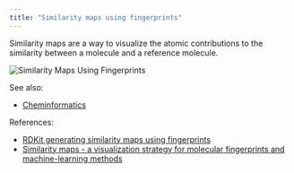 ```yaml
---
title: "Similarity maps using fingerprints"
---
```


Similarity maps are a way to visualize the atomic contributions to the similarity between a molecule and a reference
molecule.

![Similarity Maps Using Fingerprints](../../../uploads/chem/sim-maps.png "Similarity Maps Using Fingerprints")

See also:

* [Cheminformatics](../chem.md)

References:

* [RDKit generating similarity maps using fingerprints](https://www.rdkit.org/docs/GettingStartedInPython.html#generating-similarity-maps-using-fingerprints)
* [Similarity maps - a visualization strategy for molecular fingerprints and machine-learning methods](https://jcheminf.biomedcentral.com/articles/10.1186/1758-2946-5-43)

